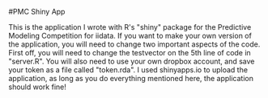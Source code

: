 #PMC Shiny App

This is the application I wrote with R's "shiny" package for the Predictive Modeling Competition for iidata. If you want to make your own version of the application, you will need to change two important aspects of the code. First off, you will need to change the testvector on the 5th line of code in "server.R". You will also need to use your own dropbox account, and save your token as a file called "token.rda". I used shinyapps.io to upload the application, as long as you do everything mentioned here, the application should work fine!
